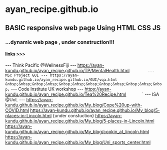 # ayan_recipe.github.io
## BASIC responsive web page Using HTML CSS JS
### ...dynamic web page , under construction!!!


#### links >>>
--- Think Pacific @WellnessFiji ---
https://ayan-kundu.github.io/ayan_recipe.github.io/TP/MentalHealth.html
&nbsp;&nbsp;&nbsp;&nbsp;&nbsp;&nbsp;&nbsp;&nbsp;&nbsp;&nbsp;&nbsp;&nbsp;`
--- MSc Project GUI ---
https://ayan-kundu.github.io/ayan_recipe.github.io/GUI/vqa.html
&nbsp;&nbsp;&nbsp;&nbsp;&nbsp;&nbsp;&nbsp;&nbsp;&nbsp;&nbsp;&nbsp;&nbsp;`
--- Code Institute UK workshop ---
https://ayan-kundu.github.io/ayan_recipe.github.io/Tea%20Recipe.html
&nbsp;&nbsp;&nbsp;&nbsp;&nbsp;&nbsp;&nbsp;&nbsp;&nbsp;&nbsp;&nbsp;&nbsp;`
--- ISA @UoL ---
https://ayan-kundu.github.io/ayan_recipe.github.io/My_blog/Cope%20up-with-COVID.html
https://ayan-kundu.github.io/ayan_recipe.github.io/My_blog/5-places-in-Lincoln.html
{under constuction}
https://ayan-kundu.github.io/ayan_recipe.github.io/My_blog/5-places-in-Lincoln.html
https://ayan-kundu.github.io/ayan_recipe.github.io/My_blog/cookin_at_lincoln.html
https://ayan-kundu.github.io/ayan_recipe.github.io/My_blog/Uni_sports_center.html
